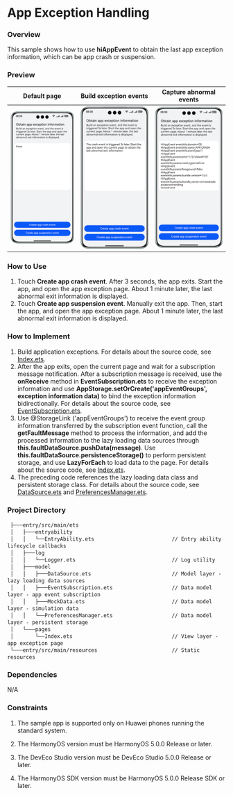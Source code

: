# App Exception Handling

### Overview

This sample shows how to use **hiAppEvent** to obtain the last app exception information, which can be app crash or suspension.

### Preview
| Default page                                 | Build exception events                               | Capture abnormal events                               |
|---------------------------------------|---------------------------------------|---------------------------------------|
| ![](screenshots/device/Preview_1.en.png) | ![](screenshots/device/Preview_2.en.png) | ![](screenshots/device/Preview_3.en.png) |

### How to Use

1. Touch **Create app crash event**. After 3 seconds, the app exits. Start the app, and open the app exception page. About 1 minute later, the last abnormal exit information is displayed.
2. Touch **Create app suspension event**. Manually exit the app. Then, start the app, and open the app exception page. About 1 minute later, the last abnormal exit information is displayed.

### How to Implement

1. Build application exceptions. For details about the source code, see [Index.ets](./entry/src/main/ets/pages/Index.ets).
2. After the app exits, open the current page and wait for a subscription message notification. After a subscription message is received, use the **onReceive** method in **EventSubscription.ets** to receive the exception information and use **AppStorage.setOrCreate('appEventGroups', exception information data)** to bind the exception information bidirectionally. For details about the source code, see [EventSubscription.ets](./entry/src/main/ets/model/EventSubscription.ets).
3. Use @StorageLink ('appEventGroups') to receive the event group information transferred by the subscription event function, call the **getFaultMessage** method to process the information, and add the processed information to the lazy loading data sources through **this.faultDataSource.pushData(message)**. Use **this.faultDataSource.persistenceStorage()** to perform persistent storage, and use **LazyForEach** to load data to the page. For details about the source code, see [Index.ets](./entry/src/main/ets/pages/Index.ets).
4. The preceding code references the lazy loading data class and persistent storage class. For details about the source code, see [DataSource.ets](./entry/src/main/ets/model/DataSource.ets) and [PreferencesManager.ets](./entry/src/main/ets/model/PreferencesManager.ets).

### Project Directory

   ```
    ├───entry/src/main/ets                             
    │   ├───entryability
    │   │   └──EntryAbility.ets                         // Entry ability lifecycle callbacks
    │   ├───log
    │   │   └──Logger.ets                               // Log utility
    │   ├───model
    │   │   ├───DataSource.ets                          // Model layer - lazy loading data sources
    │   │   ├───EventSubscription.ets                   // Data model layer - app event subscription
    │   │   ├───MockData.ets                            // Data model layer - simulation data
    │   │   └──PreferencesManager.ets                   // Data model layer - persistent storage
    │   └───pages
    │       └──Index.ets                                // View layer - app exception page
    └───entry/src/main/resources                        // Static resources
   ```

### Dependencies

N/A

### Constraints

1. The sample app is supported only on Huawei phones running the standard system.

2. The HarmonyOS version must be HarmonyOS 5.0.0 Release or later.

3. The DevEco Studio version must be DevEco Studio 5.0.0 Release or later.

4. The HarmonyOS SDK version must be HarmonyOS 5.0.0 Release SDK or later.
